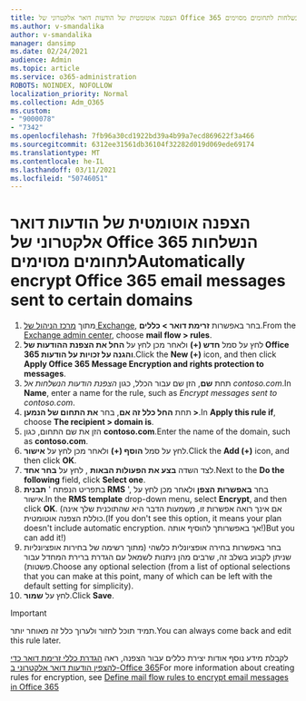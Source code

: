 ```yaml
---
title: הצפנה אוטומטית של הודעות דואר אלקטרוני של Office 365 הנשלחות לתחומים מסוימים
ms.author: v-smandalika
author: v-smandalika
manager: dansimp
ms.date: 02/24/2021
audience: Admin
ms.topic: article
ms.service: o365-administration
ROBOTS: NOINDEX, NOFOLLOW
localization_priority: Normal
ms.collection: Adm_O365
ms.custom:
- "9000078"
- "7342"
ms.openlocfilehash: 7fb96a30cd1922bd39a4b99a7ecd869622f3a466
ms.sourcegitcommit: 6312ee31561db36104f32282d019d069ede69174
ms.translationtype: MT
ms.contentlocale: he-IL
ms.lasthandoff: 03/11/2021
ms.locfileid: "50746051"
---
```

# <a name="automatically-encrypt-office-365-email-messages-sent-to-certain-domains"></a><span data-ttu-id="adf2f-102">הצפנה אוטומטית של הודעות דואר אלקטרוני של Office 365 הנשלחות לתחומים מסוימים</span><span class="sxs-lookup"><span data-stu-id="adf2f-102">Automatically encrypt Office 365 email messages sent to certain domains</span></span>

1. <span data-ttu-id="adf2f-103">מתוך [מרכז הניהול של Exchange](https://outlook.office365.com/ecp/), בחר באפשרות **זרימת דואר > כללים**.</span><span class="sxs-lookup"><span data-stu-id="adf2f-103">From the [Exchange admin center](https://outlook.office365.com/ecp/), choose **mail flow > rules**.</span></span> 
2. <span data-ttu-id="adf2f-104">לחץ על סמל **חדש (+)** ולאחר מכן לחץ על **החל את הצפנת ההודעות של Office 365 והגנה על זכויות על הודעות**.</span><span class="sxs-lookup"><span data-stu-id="adf2f-104">Click the **New (+)** icon, and then click **Apply Office 365 Message Encryption and rights protection to messages**.</span></span>
3. <span data-ttu-id="adf2f-105">תחת **שם**, הזן שם עבור הכלל, כגון *הצפנת הודעות הנשלחות אל contoso.com*.</span><span class="sxs-lookup"><span data-stu-id="adf2f-105">In **Name**, enter a name for the rule, such as *Encrypt messages sent to contoso.com*.</span></span>
4. <span data-ttu-id="adf2f-106">תחת **החל כלל זה אם**, בחר **את התחום של הנמען >**.</span><span class="sxs-lookup"><span data-stu-id="adf2f-106">In **Apply this rule if**, choose **The recipient > domain is**.</span></span> 
5. <span data-ttu-id="adf2f-107">הזן את שם התחום, כגון **contoso.com**.</span><span class="sxs-lookup"><span data-stu-id="adf2f-107">Enter the name of the domain, such as **contoso.com**.</span></span>
6. <span data-ttu-id="adf2f-108">לחץ על סמל **הוסף (+)** ולאחר מכן לחץ על **אישור**.</span><span class="sxs-lookup"><span data-stu-id="adf2f-108">Click the **Add (+)** icon, and then click **OK**.</span></span>
7. <span data-ttu-id="adf2f-109">לצד השדה **בצע את הפעולות הבאות** , לחץ על **בחר אחד**.</span><span class="sxs-lookup"><span data-stu-id="adf2f-109">Next to the **Do the following** field, click **Select one**.</span></span> 
8. <span data-ttu-id="adf2f-110">בתפריט הנפתח ' **תבנית RMS** ', בחר **באפשרות** **הצפן** ולאחר מכן לחץ על אישור.</span><span class="sxs-lookup"><span data-stu-id="adf2f-110">In the **RMS template** drop-down menu, select **Encrypt**, and then click **OK**.</span></span> <span data-ttu-id="adf2f-111">(אם אינך רואה אפשרות זו, משמעות הדבר היא שהתוכנית שלך אינה כוללת הצפנה אוטומטית.</span><span class="sxs-lookup"><span data-stu-id="adf2f-111">(If you don't see this option, it means your plan doesn't include automatic encryption.</span></span> <span data-ttu-id="adf2f-112">אך באפשרותך להוסיף אותה!)</span><span class="sxs-lookup"><span data-stu-id="adf2f-112">But you can add it!)</span></span>
9. <span data-ttu-id="adf2f-113">בחר באפשרות בחירה אופציונלית כלשהי (מתוך רשימה של בחירות אופציונליות שניתן לקבוע בשלב זה, שרבים מהן ניתנות לשמאל עם הגדרת ברירת המחדל עבור פשטות).</span><span class="sxs-lookup"><span data-stu-id="adf2f-113">Choose any optional selection (from a list of optional selections that you can make at this point, many of which can be left with the default setting for simplicity).</span></span>
10. <span data-ttu-id="adf2f-114">לחץ על **שמור**.</span><span class="sxs-lookup"><span data-stu-id="adf2f-114">Click **Save**.</span></span>

> [!IMPORTANT]
> <span data-ttu-id="adf2f-115">תמיד תוכל לחזור ולערוך כלל זה מאוחר יותר.</span><span class="sxs-lookup"><span data-stu-id="adf2f-115">You can always come back and edit this rule later.</span></span>

<span data-ttu-id="adf2f-116">לקבלת מידע נוסף אודות יצירת כללים עבור הצפנה, ראה [הגדרת כללי זרימת דואר כדי להצפין הודעות דואר אלקטרוני ב-Office 365](https://docs.microsoft.com/microsoft-365/compliance/define-mail-flow-rules-to-encrypt-email)</span><span class="sxs-lookup"><span data-stu-id="adf2f-116">For more information about creating rules for encryption, see [Define mail flow rules to encrypt email messages in Office 365](https://docs.microsoft.com/microsoft-365/compliance/define-mail-flow-rules-to-encrypt-email)</span></span>